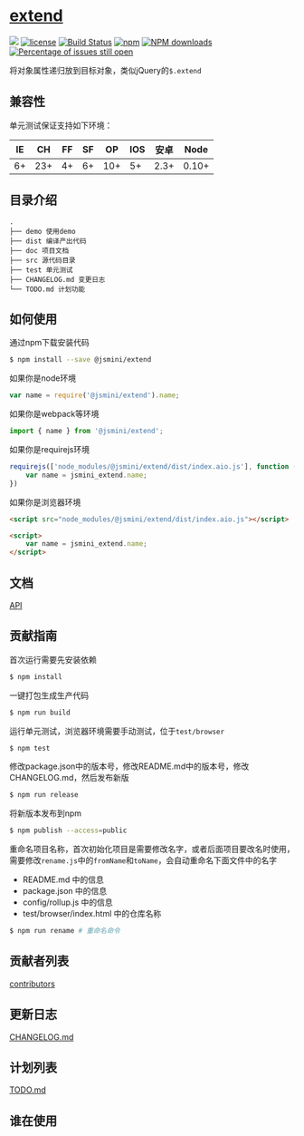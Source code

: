 # [extend](https://github.com/jsmini/extend) 

[![](https://img.shields.io/badge/Powered%20by-jslib%20extend-brightgreen.svg)](https://github.com/yanhaijing/jslib-extend)
[![license](https://img.shields.io/badge/license-MIT-blue.svg)](https://github.com/jsmini/extend/blob/master/LICENSE)
[![Build Status](https://travis-ci.org/jsmini/extend.svg?branch=master)](https://travis-ci.org/jsmini/extend)
[![npm](https://img.shields.io/badge/npm-0.2.0-orange.svg)](https://www.npmjs.com/package/@jsmini/extend)
[![NPM downloads](http://img.shields.io/npm/dm/@jsmini/extend.svg?style=flat-square)](http://www.npmtrends.com/@jsmini/extend)
[![Percentage of issues still open](http://isitmaintained.com/badge/open/jsmini/extend.svg)](http://isitmaintained.com/project/jsmini/extend "Percentage of issues still open")

将对象属性递归放到目标对象，类似jQuery的`$.extend`

## 兼容性
单元测试保证支持如下环境：

| IE   | CH   | FF   | SF   | OP   | IOS  | 安卓   | Node  |
| ---- | ---- | ---- | ---- | ---- | ---- | ---- | ----- |
| 6+   | 23+  | 4+   | 6+   | 10+  | 5+   | 2.3+ | 0.10+ |

## 目录介绍

```
.
├── demo 使用demo
├── dist 编译产出代码
├── doc 项目文档
├── src 源代码目录
├── test 单元测试
├── CHANGELOG.md 变更日志
└── TODO.md 计划功能
```

## 如何使用
通过npm下载安装代码

```bash
$ npm install --save @jsmini/extend
```

如果你是node环境

```js
var name = require('@jsmini/extend').name;
```

如果你是webpack等环境

```js
import { name } from '@jsmini/extend';
```

如果你是requirejs环境

```js
requirejs(['node_modules/@jsmini/extend/dist/index.aio.js'], function (jsmini_extend) {
    var name = jsmini_extend.name;
})
```

如果你是浏览器环境

```html
<script src="node_modules/@jsmini/extend/dist/index.aio.js"></script>

<script>
    var name = jsmini_extend.name;
</script>
```

## 文档
[API](https://github.com/jsmini/extend/blob/master/doc/api.md)

## 贡献指南
首次运行需要先安装依赖

```bash
$ npm install
```

一键打包生成生产代码

```bash
$ npm run build
```

运行单元测试，浏览器环境需要手动测试，位于`test/browser`

```bash
$ npm test
```

修改package.json中的版本号，修改README.md中的版本号，修改CHANGELOG.md，然后发布新版

```bash
$ npm run release
```

将新版本发布到npm

```bash
$ npm publish --access=public
```

重命名项目名称，首次初始化项目是需要修改名字，或者后面项目要改名时使用，需要修改`rename.js`中的`fromName`和`toName`，会自动重命名下面文件中的名字

- README.md 中的信息
- package.json 中的信息
- config/rollup.js 中的信息
- test/browser/index.html 中的仓库名称

```bash
$ npm run rename # 重命名命令
```

## 贡献者列表
[contributors](https://github.com/jsmini/extend/graphs/contributors)

## 更新日志
[CHANGELOG.md](https://github.com/jsmini/extend/blob/master/CHANGELOG.md)

## 计划列表
[TODO.md](https://github.com/jsmini/extend/blob/master/TODO.md)

## 谁在使用
